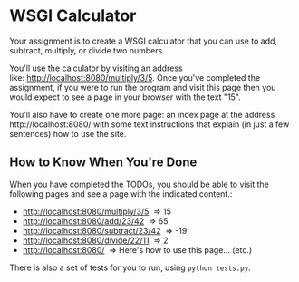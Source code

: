 # WSGI Calculator

Your assignment is to create a WSGI calculator that you can use to add, subtract, multiply, or divide two numbers.

You'll use the calculator by visiting an address like: [http://localhost:8080/multiply/3/5](http://localhost:8080/multiply/3/5). Once you've completed the assignment, if you were to run the program and visit this page then you would expect to see a page in your browser with the text "15".

You'll also have to create one more page: an index page at the address http://localhost:8080/ with some text instructions that explain (in just a few sentences) how to use the site.

## How to Know When You're Done

When you have completed the TODOs, you should be able to visit the following pages and see a page with the indicated content.:
  * [http://localhost:8080/multiply/3/5](http://localhost:8080/multiply/3/5)  => 15
  * [http://localhost:8080/add/23/42](http://localhost:8080/add/23/42)  => 65
  * [http://localhost:8080/subtract/23/42](http://localhost:8080/subtract/23/42)  => -19
  * [http://localhost:8080/divide/22/11](http://localhost:8080/divide/22/11)  => 2
  * [http://localhost:8080/](http://localhost:8080/)  => Here's how to use this page... (etc.)

There is also a set of tests for you to run, using `python tests.py`.
